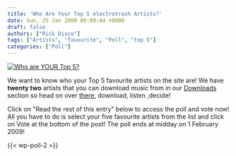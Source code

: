 ```yaml
---
title: 'Who Are Your Top 5 electrotrash Artists?'
date: Sun, 25 Jan 2009 09:09:44 +0000
draft: false
authors: ["Rick Disco"]
tags: ["Artists", "favourite", "Poll", "top 5"]
categories: ["Poll"]
---
```


[![Who are YOUR Top 5?](/wp-content/uploads/2009/01/question-mark.jpg "Who are YOUR Top 5?")](/wp-content/uploads/2009/01/question-mark.jpg)

We want to know who your Top 5 favourite artists on the site are! We have **twenty two** artists that you can download music from in our [Downloads](/downloads "electrotrash Downloads") section so head on over [there](/downloads "electrotrash Downloads"), download, listen ,decide!

Click on "Read the rest of this entry" below to access the poll and vote now! All you have to do is select your five favourite artists from the list and click on Vote at the bottom of the post! The poll ends at midday on 1 February 2009!

{{< wp-poll-2 >}}
